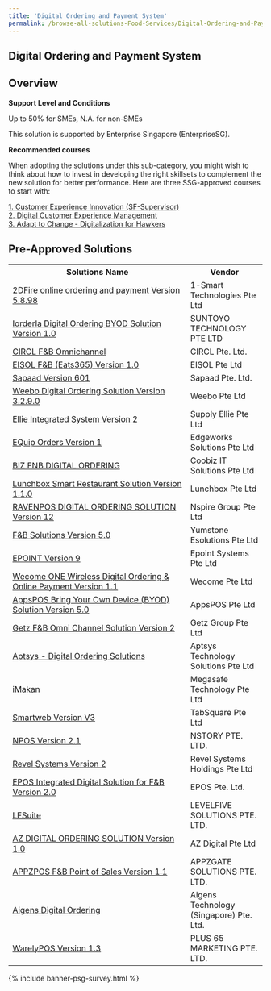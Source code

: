```yaml
---
title: 'Digital Ordering and Payment System'
permalink: /browse-all-solutions-Food-Services/Digital-Ordering-and-Payment-System
---
```


## Digital Ordering and Payment System
## Overview

**Support Level and Conditions**

Up to 50% for SMEs, N.A. for non-SMEs

This solution is supported by Enterprise Singapore (EnterpriseSG).

**Recommended courses**

When adopting the solutions under this sub-category, you might wish to think about how to invest in developing the right skillsets to complement the new solution for better performance. Here are three SSG-approved courses to start with:

<a href='https://sfec.enterprisejobskills.gov.sg/Course_Internet/CourseDetail.aspx?CoursesReferenceNumber=TGS-2020001685'  target='_blank' rel='noopener'>1. Customer Experience Innovation (SF-Supervisor)</a><br>
<a href='https://sfec.enterprisejobskills.gov.sg/Course_Internet/CourseDetail.aspx?CoursesReferenceNumber=TGS-2020505494'  target='_blank' rel='noopener'>2. Digital Customer Experience Management</a><br>
<a href='https://sfec.enterprisejobskills.gov.sg/Course_Internet/CourseDetail.aspx?CoursesReferenceNumber=TGS-2020000427'  target='_blank' rel='noopener'>3. Adapt to Change - Digitalization for Hawkers</a><br>

## Pre-Approved Solutions

<table>
<tr>
<th style='width: auto;'><b>Solutions Name</b></th>
<th style='width: 30%;'><b>Vendor</b></th>
</tr>
<tr>
<td><a href='/productivity-solutions-grant/solutionrepo/solution11' target='_blank'>2DFire online ordering and payment Version 5.8.98</a><br></td>
<td>1-Smart Technologies Pte Ltd</td>
</tr>
<tr>
<td><a href='/productivity-solutions-grant/solutionrepo/solution946' target='_blank'>Iorderla Digital Ordering BYOD Solution Version 1.0</a><br></td>
<td>SUNTOYO TECHNOLOGY PTE LTD</td>
</tr>
<tr>
<td><a href='/productivity-solutions-grant/solutionrepo/solution1366' target='_blank'>CIRCL F&B Omnichannel</a><br></td>
<td>CIRCL Pte. Ltd.</td>
</tr>
<tr>
<td><a href='/productivity-solutions-grant/solutionrepo/solution1372' target='_blank'>EISOL F&B (Eats365) Version 1.0</a><br></td>
<td>EISOL Pte Ltd</td>
</tr>
<tr>
<td><a href='/productivity-solutions-grant/solutionrepo/solution1444' target='_blank'>Sapaad Version 601</a><br></td>
<td>Sapaad Pte. Ltd.</td>
</tr>
<tr>
<td><a href='/productivity-solutions-grant/solutionrepo/solution1476' target='_blank'>Weebo Digital Ordering Solution Version 3.2.9.0 </a><br></td>
<td>Weebo Pte Ltd</td>
</tr>
<tr>
<td><a href='/productivity-solutions-grant/solutionrepo/solution1479' target='_blank'>Ellie Integrated System Version 2</a><br></td>
<td>Supply Ellie Pte Ltd</td>
</tr>
<tr>
<td><a href='/productivity-solutions-grant/solutionrepo/solution1484' target='_blank'>EQuip Orders Version 1</a><br></td>
<td>Edgeworks Solutions Pte Ltd</td>
</tr>
<tr>
<td><a href='/productivity-solutions-grant/solutionrepo/solution1489' target='_blank'>BIZ FNB DIGITAL ORDERING</a><br></td>
<td>Coobiz IT Solutions Pte Ltd</td>
</tr>
<tr>
<td><a href='/productivity-solutions-grant/solutionrepo/solution1493' target='_blank'>Lunchbox Smart Restaurant Solution Version 1.1.0</a><br></td>
<td>Lunchbox Pte Ltd</td>
</tr>
<tr>
<td><a href='/productivity-solutions-grant/solutionrepo/solution1495' target='_blank'>RAVENPOS DIGITAL ORDERING SOLUTION Version 12</a><br></td>
<td>Nspire Group Pte Ltd</td>
</tr>
<tr>
<td><a href='/productivity-solutions-grant/solutionrepo/solution1523' target='_blank'>F&B Solutions Version 5.0</a><br></td>
<td>Yumstone Esolutions Pte Ltd</td>
</tr>
<tr>
<td><a href='/productivity-solutions-grant/solutionrepo/solution1540' target='_blank'>EPOINT Version 9</a><br></td>
<td>Epoint Systems Pte Ltd</td>
</tr>
<tr>
<td><a href='/productivity-solutions-grant/solutionrepo/solution1544' target='_blank'>Wecome ONE Wireless Digital Ordering & Online Payment Version 1.1</a><br></td>
<td>Wecome Pte Ltd</td>
</tr>
<tr>
<td><a href='/productivity-solutions-grant/solutionrepo/solution1548' target='_blank'>AppsPOS Bring Your Own Device (BYOD) Solution Version 5.0</a><br></td>
<td>AppsPOS Pte Ltd</td>
</tr>
<tr>
<td><a href='/productivity-solutions-grant/solutionrepo/solution1553' target='_blank'>Getz F&B Omni Channel Solution Version 2</a><br></td>
<td>Getz Group Pte Ltd</td>
</tr>
<tr>
<td><a href='/productivity-solutions-grant/solutionrepo/solution1555' target='_blank'>Aptsys - Digital Ordering Solutions</a><br></td>
<td>Aptsys Technology Solutions Pte Ltd</td>
</tr>
<tr>
<td><a href='/productivity-solutions-grant/solutionrepo/solution1559' target='_blank'>iMakan</a><br></td>
<td>Megasafe Technology Pte Ltd</td>
</tr>
<tr>
<td><a href='/productivity-solutions-grant/solutionrepo/solution1564' target='_blank'>Smartweb Version V3</a><br></td>
<td>TabSquare Pte Ltd</td>
</tr>
<tr>
<td><a href='/productivity-solutions-grant/solutionrepo/solution1574' target='_blank'>NPOS Version 2.1</a><br></td>
<td>NSTORY PTE. LTD.</td>
</tr>
<tr>
<td><a href='/productivity-solutions-grant/solutionrepo/solution1729' target='_blank'>Revel Systems Version 2</a><br></td>
<td>Revel Systems Holdings Pte Ltd</td>
</tr>
<tr>
<td><a href='/productivity-solutions-grant/solutionrepo/solution1733' target='_blank'>EPOS Integrated Digital Solution for F&B Version 2.0</a><br></td>
<td>EPOS Pte. Ltd.</td>
</tr>
<tr>
<td><a href='/productivity-solutions-grant/solutionrepo/solution1740' target='_blank'>LFSuite</a><br></td>
<td>LEVELFIVE SOLUTIONS PTE. LTD.</td>
</tr>
<tr>
<td><a href='/productivity-solutions-grant/solutionrepo/solution1748' target='_blank'>AZ DIGITAL ORDERING SOLUTION Version 1.0</a><br></td>
<td>AZ Digital Pte Ltd</td>
</tr>
<tr>
<td><a href='/productivity-solutions-grant/solutionrepo/solution1772' target='_blank'>APPZPOS F&B Point of Sales Version 1.1</a><br></td>
<td>APPZGATE SOLUTIONS PTE. LTD.</td>
</tr>
<tr>
<td><a href='/productivity-solutions-grant/solutionrepo/solution1775' target='_blank'>Aigens Digital Ordering</a><br></td>
<td>Aigens Technology (Singapore) Pte. Ltd. </td>
</tr>
<tr>
<td><a href='/productivity-solutions-grant/solutionrepo/solution1798' target='_blank'>WarelyPOS Version 1.3</a><br></td>
<td>PLUS 65 MARKETING PTE. LTD.</td>
</tr>
</table>

{% include banner-psg-survey.html %}
